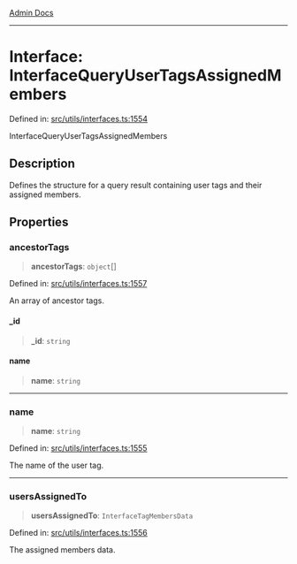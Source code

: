 [Admin Docs](/)

***

# Interface: InterfaceQueryUserTagsAssignedMembers

Defined in: [src/utils/interfaces.ts:1554](https://github.com/PalisadoesFoundation/talawa-admin/blob/main/src/utils/interfaces.ts#L1554)

InterfaceQueryUserTagsAssignedMembers

## Description

Defines the structure for a query result containing user tags and their assigned members.

## Properties

### ancestorTags

> **ancestorTags**: `object`[]

Defined in: [src/utils/interfaces.ts:1557](https://github.com/PalisadoesFoundation/talawa-admin/blob/main/src/utils/interfaces.ts#L1557)

An array of ancestor tags.

#### \_id

> **\_id**: `string`

#### name

> **name**: `string`

***

### name

> **name**: `string`

Defined in: [src/utils/interfaces.ts:1555](https://github.com/PalisadoesFoundation/talawa-admin/blob/main/src/utils/interfaces.ts#L1555)

The name of the user tag.

***

### usersAssignedTo

> **usersAssignedTo**: `InterfaceTagMembersData`

Defined in: [src/utils/interfaces.ts:1556](https://github.com/PalisadoesFoundation/talawa-admin/blob/main/src/utils/interfaces.ts#L1556)

The assigned members data.
